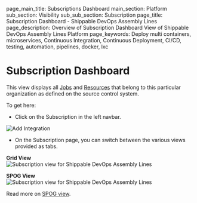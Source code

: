 page_main_title: Subscriptions Dashboard
main_section: Platform
sub_section: Visibility
sub_sub_section: Subscription
page_title: Subscription Dashboard - Shippable DevOps Assembly Lines
page_description: Overview of Subscription Dashboard View of Shippable DevOps Assembly Lines Platform
page_keywords: Deploy multi containers, microservices, Continuous Integration, Continuous Deployment, CI/CD, testing, automation, pipelines, docker, lxc

# Subscription Dashboard

This view displays all [Jobs](/platform/workflow/job/overview) and [Resources](/platform/workflow/resource/overview) that belong to this particular organization as defined on the source control system.

To get here:

* Click on the Subscription in the left navbar.

<img src="/images/getting-started/account-settings.png" alt="Add Integration">

* On the Subscription page, you can switch between the various views provided as tabs.

**Grid View**
<img src="/images/platform/visibility/subscription-dash-view-2.png" alt="Subscription view for Shippable DevOps Assembly Lines" style="vertical-align: middle;display: block;margin-left: auto;margin-right: auto;"/>

**SPOG View**
<img src="/images/platform/visibility/subscription-dash-spog-view.png" alt="Subscription view for Shippable DevOps Assembly Lines" style="vertical-align: middle;display: block;margin-left: auto;margin-right: auto;"/>

Read more on [SPOG view](/platform/visibility/single-pane-of-glass-spog/).
